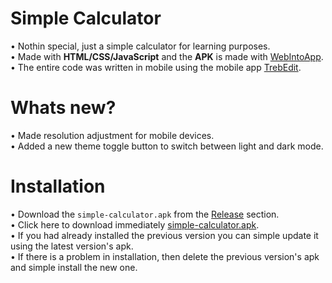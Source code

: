 # Simple Calculator 
• Nothin special, just a simple calculator for learning purposes. <br>
• Made with **HTML/CSS/JavaScript** and the **APK** is made with [WebIntoApp](https://www.webintoapp.com/). <br>
• The entire code was written in mobile using the mobile app [TrebEdit](https://www.google.com/url?sa=t&source=web&rct=j&opi=89978449&url=https://play.google.com/store/apps/details%3Fid%3Dcom.teejay.trebedit%26hl%3Den%26referrer%3Dutm_source%253Dgoogle%2526utm_medium%253Dorganic%2526utm_term%253Dtrebedit%26pcampaignid%3DAPPU_1_NWVvaL-cEYaZwbkP_Y-qiAo&ved=2ahUKEwj_isGQ3LGOAxWGTDABHf2HCqEQ5YQBegQIERAC&usg=AOvVaw1_myNcLgQFoASHhofp35GI). <br> 

# Whats new?
• Made resolution adjustment for mobile devices. <br>
• Added a new theme toggle button to switch between light and dark mode. <br>

# Installation 
• Download the `simple-calculator.apk` from the [Release](https://github.com/MAXMORTAL/Simple-Calculator-/releases) section. <br>
• Click here to download immediately [simple-calculator.apk](https://github.com/MAXMORTAL/Simple-Calculator-/releases/download/Simple-Calculator-v1.0/simple-calculator.apk). <br>
• If you had already installed the previous version you can simple update it using the latest version's apk. <br>
• If there is a problem in installation, then delete the previous version's apk and simple install the new one. <br>
